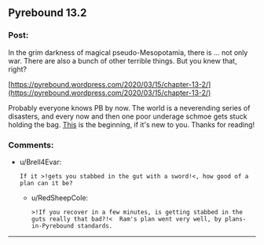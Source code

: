 ## Pyrebound 13.2

### Post:

In the grim darkness of magical pseudo-Mesopotamia, there is ... not only war.  There are also a bunch of other terrible things.  But you knew that, right?

[https://pyrebound.wordpress.com/2020/03/15/chapter-13-2/](https://pyrebound.wordpress.com/2020/03/15/chapter-13-2/)

Probably everyone knows PB by now.  The world is a neverending series of disasters, and every now and then one poor underage schmoe gets stuck holding the bag.  [This](https://pyrebound.wordpress.com/2019/01/17/one-a-child-of-the-hearth/) is the beginning, if it's new to you.  Thanks for reading!

### Comments:

- u/Brell4Evar:
  ```
  If it >!gets you stabbed in the gut with a sword!<, how good of a plan can it be?
  ```

  - u/RedSheepCole:
    ```
    >!If you recover in a few minutes, is getting stabbed in the guts really that bad?!<  Ram's plan went very well, by plans-in-Pyrebound standards.
    ```

---

